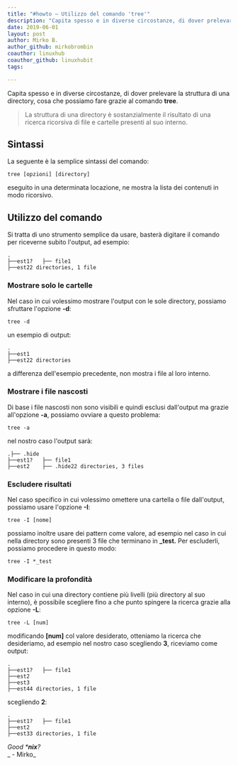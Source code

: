 ```yaml
---
title: "#howto – Utilizzo del comando 'tree'"
description: "Capita spesso e in diverse circostanze, di dover prelevare la struttura di una directory, cosa che possiamo fare grazie al comando tree.."
date: 2019-06-01
layout: post
author: Mirko B.
author_github: mirkobrombin
coauthor: linuxhub
coauthor_github: linuxhubit
tags:

---
```

Capita spesso e in diverse circostanze, di dover prelevare la struttura di una directory, cosa che possiamo fare grazie al comando **tree**.

> La struttura di una directory è sostanzialmente il risultato di una ricerca ricorsiva di file e cartelle presenti al suo interno.

## Sintassi

La seguente è la semplice sintassi del comando:

    tree [opzioni] [directory]

eseguito in una determinata locazione, ne mostra la lista dei contenuti in modo ricorsivo.

## Utilizzo del comando

Si tratta di uno strumento semplice da usare, basterà digitare il comando per riceverne subito l'output, ad esempio:

    .
    ├──est1?   ├── file1
    ├──est22 directories, 1 file

### Mostrare solo le cartelle

Nel caso in cui volessimo mostrare l'output con le sole directory, possiamo sfruttare l'opzione **-d**:

    tree -d

un esempio di output:

    .
    ├──est1
    ├──est22 directories

a differenza dell'esempio precedente, non mostra i file al loro interno.

### Mostrare i file nascosti

Di base i file nascosti non sono visibili e quindi esclusi dall'output ma grazie all'opzione **-a**, possiamo ovviare a questo problema:

    tree -a

nel nostro caso l'output sarà:

    .├── .hide
    ├──est1?   ├── file1
    ├──est2    ├── .hide22 directories, 3 files

### Escludere risultati

Nel caso specifico in cui volessimo omettere una cartella o file dall'output, possiamo usare l'opzione **-I**:

    tree -I [nome]

possiamo inoltre usare dei pattern come valore, ad esempio nel caso in cui nella directory sono presenti 3 file che terminano in **_test.** Per escluderli, possiamo procedere in questo modo:

    tree -I *_test

### Modificare la profondità

Nel caso in cui una directory contiene più livelli (più directory al suo interno), è possibile scegliere fino a che punto spingere la ricerca grazie alla opzione **-L**:

    tree -L [num]

modificando **[num]** col valore desiderato, otteniamo la ricerca che desideriamo, ad esempio nel nostro caso scegliendo **3**, riceviamo come output:

    .
    ├──est1?   ├── file1
    ├──est2    
    ├──est3        
    ├──est44 directories, 1 file

scegliendo **2**:

    .
    ├──est1?   ├── file1
    ├──est2    
    ├──est33 directories, 1 file

_Good ***nix**?_  
_ - Mirko_